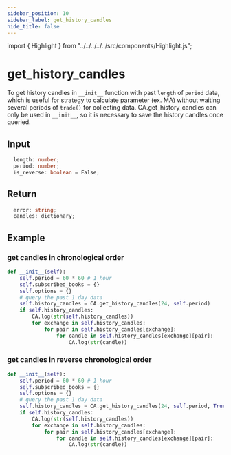```yaml
---
sidebar_position: 10
sidebar_label: get_history_candles
hide_title: false
---
```


import { Highlight } from "../../../../../src/components/Highlight.js";

# get_history_candles
To get history candles in `__init__` function with past `length` of `period` data, which is useful for strategy to calculate parameter (ex. MA) without waiting several periods of `trade()` for collecting data.
CA.get_history_candles can only be used in `__init__`, so it is necessary to save the history candles once queried.

## Input

```typescript
  length: number;
  period: number;
  is_reverse: boolean = False;
```

## Return

```typescript
  error: string;
  candles: dictionary;
```

## Example

### get candles in chronological order
```python
def __init__(self):
    self.period = 60 * 60 # 1 hour
    self.subscribed_books = {}
    self.options = {}
    # query the past 1 day data
    self.history_candles = CA.get_history_candles(24, self.period)
    if self.history_candles:
        CA.log(str(self.history_candles))
        for exchange in self.history_candles:
            for pair in self.history_candles[exchange]:
                for candle in self.history_candles[exchange][pair]:
                    CA.log(str(candle))
```

### get candles in reverse chronological order
```python
def __init__(self):
    self.period = 60 * 60 # 1 hour
    self.subscribed_books = {}
    self.options = {}
    # query the past 1 day data
    self.history_candles = CA.get_history_candles(24, self.period, True)
    if self.history_candles:
        CA.log(str(self.history_candles))
        for exchange in self.history_candles:
            for pair in self.history_candles[exchange]:
                for candle in self.history_candles[exchange][pair]:
                    CA.log(str(candle))
```